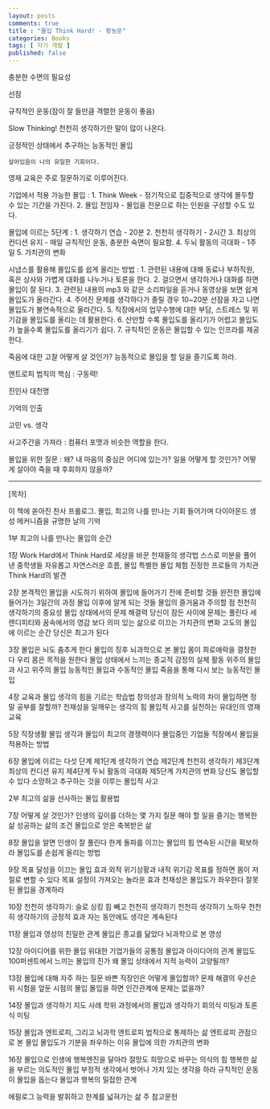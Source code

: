 ```yaml
---
layout: posts
comments: true
title : "몰입 Think Hard! - 황농문"
categories: Books
tags: [ 자기 개발 ]
published: false
---
```


충분한 수면의 필요성

선잠

규칙적인 운동(잠이 잘 들만큼 격렬한 운동이 좋음)

Slow Thinking! 천천히 생각하기란 말이 많이 나온다.

긍정적인 상태에서 추구하는 능동적인 몰입

```text
살아있음이 나의 유일한 기회이다.
```

영재 교육은 주로 질문하기로 이루어진다.

기업에서 적용 가능한 몰입
 : 1. Think Week - 정기적으로 집중적으로 생각에 몰두할 수 있는 기간을 가진다.
   2. 몰입 전임자 - 몰입을 전문으로 하는 인원을 구성할 수도 있다.

몰입에 이르는 5단계
 : 1. 생각하기 연습 - 20분
   2. 천천히 생각하기 - 2시간
   3. 최상의 컨디션 유지 - 매일 규칙적인 운동, 충분한 숙면이 필요함.
   4. 두뇌 활동의 극대화 - 1주일
   5. 가치관의 변화

시냅스를 활용해 몰입도를 쉽게 올리는 방법
 : 1. 관련된 내용에 대해 동료나 부하직원, 혹은 상사와 가볍게 대화를 나누거나 토론을 한다.
   2. 걸으면서 생각하거나 대화를 하면 몰입이 잘 된다.
   3. 관련된 내용의 mp3 와 같은 소리파일을 듣거나 동영상을 보면 쉽게 몰입도가 올라간다.
   4. 주어진 문제를 생각하다가 졸릴 경우 10~20분 선잠을 자고 나면 몰입도가 불연속적으로 올라간다.
   5. 직장에서의 업무수행에 대한 부담, 스트레스 및 위기감을 몰입도를 올리는 데 활용한다.
   6. 산만할 수록 몰입도를 올리기가 어렵고 몰입도가 높을수록 몰입도를 올리기가 쉽다.
   7. 규칙적인 운동은 몰입할 수 있는 인프라를 제공한다.

죽음에 대한 고찰
어떻게 살 것인가?
능동적으로 몰입을 할 일을 즐기도록 하라.

앤트로피 법칙의 핵심 : 구동력!

진인사 대천명

기억의 인출

고민 vs. 생각

사고주간을 가져라 : 컴퓨터 포맷과 비슷한 역할을 한다.

몰입을 위한 질문 : 왜?
내 마음의 중심은 어디에 있는가?
일을 어떻게 할 것인가?
어떻게 살아야 죽을 때 후회하지 않을까?

---

[목차]

이 책에 쏟아진 찬사
프롤로그. 몰입, 최고의 나를 만나는 기회
들어가며 다이아몬드 생성 메커니즘을 규명한 날의 기억

1부 최고의 나를 만나는 몰입의 순간

1장 Work Hard에서 Think Hard로
세상을 바꾼 천재들의 생각법
스스로 미분을 풀어낸 중학생들
자유롭고 자연스러운 흐름, 몰입
특별한 몰입 체험
진정한 프로들의 가치관
Think Hard의 발견

2장 본격적인 몰입을 시도하기 위하여
몰입에 들어가기 전에 준비할 것들
완전한 몰입에 들어가는 3일간의 과정
몰입 이후에 알게 되는 것들
몰입의 즐거움과 주의할 점
천천히 생각하기의 중요성
몰입 상태에서의 문제 해결력
당신이 잠든 사이에 문제는 풀린다
세렌디피티와 꿈속에서의 영감
보다 의미 있는 삶으로 이끄는 가치관의 변화
고도의 몰입에 이르는 순간 당신은 최고가 된다

3장 몰입은 뇌도 춤추게 한다
몰입의 징후
뇌과학으로 본 몰입
몸이 희로애락을 결정한다
우리 몸은 목적을 원한다
몰입 상태에서 느끼는 종교적 감정의 실체
활동 위주의 몰입과 사고 위주의 몰입
능동적인 몰입과 수동적인 몰입
죽음을 통해 다시 보는 능동적인 몰입

4장 교육과 몰입
생각의 힘을 기르는 학습법
창의성과 창의적 노력의 차이
몰입하면 정말 공부를 잘할까?
천재성을 일깨우는 생각의 힘
몰입적 사고를 실천하는 유대인의 영재교육

5장 직장생활 몰입
생각과 몰입이 최고의 경쟁력이다
몰입중인 기업들
직장에서 몰입을 적용하는 방법

6장 몰입에 이르는 다섯 단계
제1단계 생각하기 연습
제2단계 천천히 생각하기
제3단계 최상의 컨디션 유지
제4단계 두뇌 활동의 극대화
제5단계 가치관의 변화
당신도 몰입할 수 있다
소망하고 추구하는 것을 이루는 몰입적 사고

2부 최고의 삶을 선사하는 몰입 활용법

7장 어떻게 살 것인가?
인생의 깊이를 더하는 몇 가지 질문
해야 할 일을 즐기는 행복한 삶
성공하는 삶의 조건
몰입으로 얻은 축복받은 삶

8장 몰입을 알면 인생이 잘 풀린다
한계 돌파를 이끄는 몰입의 힘
연속된 시간을 확보하라
몰입도를 손쉽게 올리는 방법

9장 목표 달성을 이끄는 몰입 효과
외적 위기상황과 내적 위기감
목표를 정하면 몸이 저절로 변할 수 있다
목표 설정이 가져오는 놀라운 효과
천재성은 몰입도가 좌우한다
잘못된 몰입을 경계하라

10장 천천히 생각하기: 슬로 싱킹
힘 빼고 천천히 생각하기
천천히 생각하기 노하우
천천히 생각하기의 긍정적 효과
자는 동안에도 생각은 계속된다

11장 몰입과 영성의 친밀한 관계
몰입은 종교를 닮았다
뇌과학으로 본 영성

12장 아이디어를 위한 몰입
위대한 기업가들의 공통점
몰입과 아이디어의 관계
몰입도 100퍼센트에서 느끼는 몰입의 진가
왜 몰입 상태에서 지적 능력이 고양될까?

13장 몰입에 대해 자주 하는 질문
바쁜 직장인은 어떻게 몰입할까?
문제 해결의 우선순위
시험을 앞둔 시점의 몰입
몰입을 하면 인간관계에 문제는 없을까?

14장 몰입과 생각하기 지도 사례
학위 과정에서의 몰입과 생각하기
회의식 미팅과 토론식 미팅

15장 몰입과 엔트로피, 그리고 뇌과학
엔트로피 법칙으로 통제하는 삶
엔트로피 관점으로 본 몰입
몰입도가 기분을 좌우하는 이유
몰입에 의한 가치관의 변화

16장 몰입으로 인생에 행복엔진을 달아라
절망도 희망으로 바꾸는 의식의 힘
행복한 삶을 부르는 의도적인 몰입
부정적 생각에서 벗어나 가치 있는 생각을 하라
규칙적인 운동이 몰입을 돕는다
몰입과 행복의 밀접한 관계

에필로그 능력을 발휘하고 한계를 넓혀가는 삶
주
참고문헌
